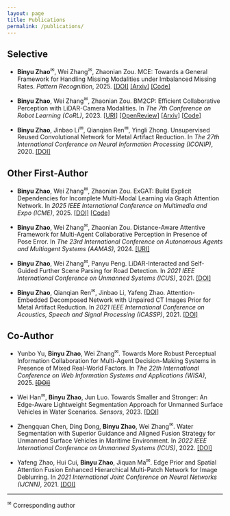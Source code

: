 ```yaml
---
layout: page
title: Publications
permalink: /publications/
---
```


## Selective
- **Binyu Zhao**<sup>✉</sup>, Wei Zhang<sup>✉</sup>, Zhaonian Zou. MCE: Towards a General Framework for Handling Missing Modalities under Imbalanced Missing Rates. *Pattern Recognition*, 2025. [[DOI]](https://doi.org/10.1016/j.patcog.2025.112591) [[Arxiv]](https://arxiv.org/abs/2510.10534) [[Code]](https://github.com/byzhaoAI/MCE)

- **Binyu Zhao**, Wei Zhang<sup>✉</sup>, Zhaonian Zou. BM2CP: Efficient Collaborative Perception with LiDAR-Camera Modalities. In *The 7th Conference on Robot Learning (CoRL)*, 2023. [[URI]](https://proceedings.mlr.press/v229/zhao23a.html) [[OpenReview]](https://openreview.net/forum?id=uJqxFjF1xWp) [[Arxiv]](https://arxiv.org/abs/2310.14702) [[Code]](https://github.com/byzhaoAI/BM2CP)

- **Binyu Zhao**, Jinbao Li<sup>✉</sup>, Qianqian Ren<sup>✉</sup>, Yingli Zhong. Unsupervised Reused Convolutional Network for Metal Artifact Reduction. In *The 27th International Conference on Neural Information Processing (ICONIP)*, 2020. [[DOI]](https://doi.org/10.1007/978-3-030-63820-7_67)


## Other First-Author
- **Binyu Zhao**, Wei Zhang<sup>✉</sup>, Zhaonian Zou. ExGAT: Build Explicit Dependencies for Incomplete Multi-Modal Learning via Graph Attention Network. In *2025 IEEE International Conference on Multimedia and Expo (ICME)*, 2025. [[DOI]](https://doi.org/10.1109/ICME59968.2025.11209190) [[Code]](https://github.com/byzhaoAI/ExGAT)

- **Binyu Zhao**, Wei Zhang<sup>✉</sup>, Zhaonian Zou. Distance-Aware Attentive Framework for Multi-Agent Collaborative Perception in Presence of Pose Error. In *The 23rd International Conference on Autonomous Agents and Multiagent Systems (AAMAS)*, 2024. [[URI]](https://dl.acm.org/doi/abs/10.5555/3635637.3663242)

- **Binyu Zhao**, Wei Zhang<sup>✉</sup>, Panyu Peng. LiDAR-Interacted and Self-Guided Further Scene Parsing for Road Detection. In *2021 IEEE International Conference on Unmanned Systems (ICUS)*, 2021. [[DOI]](https://doi.org/10.1109/ICUS52573.2021.9641315)

- **Binyu Zhao**, Qianqian Ren<sup>✉</sup>, Jinbao Li, Yafeng Zhao. Attention-Embedded Decomposed Network with Unpaired CT Images Prior for Metal Artifact Reduction. In *2021 IEEE International Conference on Acoustics, Speech and Signal Processing (ICASSP)*, 2021. [[DOI]](https://doi.org/10.1109/ICASSP39728.2021.9413578)


## Co-Author
- Yunbo Yu, **Binyu Zhao**, Wei Zhang<sup>✉</sup>. Towards More Robust Perceptual Information Collaboration for Multi-Agent Decision-Making Systems in Presence of Mixed Real-World Factors. In *The 22th International Conference on Web Information Systems and Applications (WISA)*, 2025. [~~[DOI]~~]()

- Wei Han<sup>✉</sup>, **Binyu Zhao**, Jun Luo. Towards Smaller and Stronger: An Edge-Aware Lightweight Segmentation Approach for Unmanned Surface Vehicles in Water Scenarios. *Sensors*, 2023. [[DOI]](https://doi.org/10.3390/s23104789)

- Zhengquan Chen, Ding Dong, **Binyu Zhao**, Wei Zhang<sup>✉</sup>. Water Segmentation with Superior Guidance and Aligned Fusion Strategy for Unmanned Surface Vehicles in Maritime Environment. In *2022 IEEE International Conference on Unmanned Systems (ICUS)*, 2022. [[DOI]](https://doi.org/10.1109/ICUS55513.2022.9987160)

- Yafeng Zhao, Hui Cui, **Binyu Zhao**, Jiquan Ma<sup>✉</sup>. Edge Prior and Spatial Attention Fusion Enhanced Hierarchical Multi-Patch Network for Image Deblurring. In *2021 International Joint Conference on Neural Networks (IJCNN)*, 2021. [[DOI]](https://doi.org/10.1109/IJCNN52387.2021.9534256)

---
<sup>✉</sup> Corresponding author
